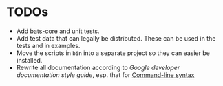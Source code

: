 ﻿TODOs
==============================================================================

* Add [bats-core](https://github.com/bats-core/bats-core) and unit tests.
* Add test data that can legally be distributed. These can be used in the tests and in examples.
* Move the scripts in `bin` into a separate project so they can easier be installed.
* Rewrite all documentation according to _Google developer documentation style guide_, esp. that for [Command-line syntax](https://developers.google.com/style/code-syntax?hl=en)


